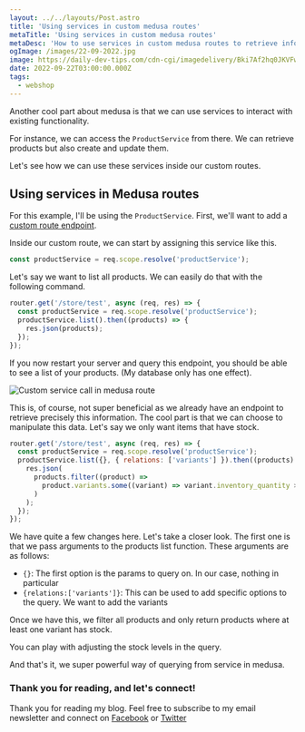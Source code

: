 ```yaml
---
layout: ../../layouts/Post.astro
title: 'Using services in custom medusa routes'
metaTitle: 'Using services in custom medusa routes'
metaDesc: 'How to use services in custom medusa routes to retrieve information'
ogImage: /images/22-09-2022.jpg
image: https://daily-dev-tips.com/cdn-cgi/imagedelivery/Bki7Af2hq0JKVFw1XYYMQg/d352c2b4-68cb-4c28-fb50-bf7ed9466e00
date: 2022-09-22T03:00:00.000Z
tags:
  - webshop
---
```


Another cool part about medusa is that we can use services to interact with existing functionality.

For instance, we can access the `ProductService` from there. We can retrieve products but also create and update them.

Let's see how we can use these services inside our custom routes.

## Using services in Medusa routes

For this example, I'll be using the `ProductService`. First, we'll want to add a [custom route endpoint](https://daily-dev-tips.com/posts/adding-custom-routes-in-medusa/).

Inside our custom route, we can start by assigning this service like this.

```js
const productService = req.scope.resolve('productService');
```

Let's say we want to list all products. We can easily do that with the following command.

```js
router.get('/store/test', async (req, res) => {
  const productService = req.scope.resolve('productService');
  productService.list().then((products) => {
    res.json(products);
  });
});
```

If you now restart your server and query this endpoint, you should be able to see a list of your products. (My database only has one effect).

![Custom service call in medusa route](https://cdn.hashnode.com/res/hashnode/image/upload/v1662961377007/7KgvkNbvd.png)

This is, of course, not super beneficial as we already have an endpoint to retrieve precisely this information.
The cool part is that we can choose to manipulate this data.
Let's say we only want items that have stock.

```js
router.get('/store/test', async (req, res) => {
  const productService = req.scope.resolve('productService');
  productService.list({}, { relations: ['variants'] }).then((products) => {
    res.json(
      products.filter((product) =>
        product.variants.some((variant) => variant.inventory_quantity >= 0)
      )
    );
  });
});
```

We have quite a few changes here. Let's take a closer look.
The first one is that we pass arguments to the products list function.
These arguments are as follows:

- `{}`: The first option is the params to query on. In our case, nothing in particular
- `{relations:['variants']}`: This can be used to add specific options to the query. We want to add the variants

Once we have this, we filter all products and only return products where at least one variant has stock.

You can play with adjusting the stock levels in the query.

And that's it, we super powerful way of querying from service in medusa.

### Thank you for reading, and let's connect!

Thank you for reading my blog. Feel free to subscribe to my email newsletter and connect on [Facebook](https://www.facebook.com/DailyDevTipsBlog) or [Twitter](https://twitter.com/DailyDevTips1)
